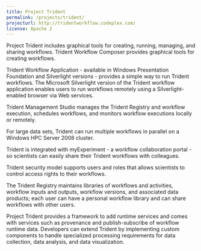 ```yaml
---
title: Project Trident
permalink: /projects/trident/
projecturl: http://tridentworkflow.codeplex.com/
license: Apache 2
---
```

Project Trident includes graphical tools for creating, running, managing, and sharing workflows.
Trident Workflow Composer provides graphical tools for creating workflows.

Trident Workflow Application - available in Windows Presentation Foundation and Silverlight versions - provides a simple way to run Trident workflows. The Microsoft Silverlight version of the Trident workflow application enables users to run workflows remotely using a Silverlight-enabled browser via Web services.

Trident Management Studio manages the Trident Registry and workflow execution, schedules workflows, and monitors workflow executions locally or remotely.

For large data sets, Trident can run multiple workflows in parallel on a Windows HPC Server 2008 cluster.

Trident is integrated with myExperiment - a workflow collaboration portal - so scientists can easily share their Trident workflows with colleagues.

Trident security model supports users and roles that allows scientists to control access rights to their workflows.

The Trident Registry maintains libraries of workflows and activities, workflow inputs and outputs, workflow versions, and associated data products; each user can have a personal workflow library and can share workflows with other users.

Project Trident provides a framework to add runtime services and comes with services such as provenance and publish-subscribe of workflow runtime data. Developers can extend Trident by implementing custom components to handle specialized processing requirements for data collection, data analysis, and data visualization.